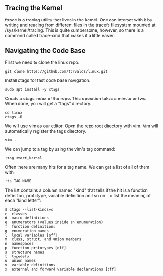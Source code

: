 ## Tracing the Kernel



ftrace is a tracing utility that lives in the kernel. One can interact with it by writing and reading from different files in the tracefs filesystem mounted at /sys/kernel/tracing. This is quite cumbersome, however, so there is a command called trace-cmd that makes it a little easier. 



## Navigating the Code Base

First we need to clone the linux repo.
```
git clone https://github.com/torvalds/linux.git
```

Install ctags for fast code base navigation.
```
sudo apt install -y ctags
```

Create a ctags index of the repo. This operation takes a minute or two. When done, you will get a "tags" directory.
```
cd linux
ctags -R
```

We will use vim as our editor. Open the repo root directory with vim. Vim will automatically register the tags directory.
```
vim .
```


We can jump to a tag by using the vim's tag command:
```
:tag start_kernel
```

Often there are many hits for a tag name. We can get a list of all of them with
```
:ts TAG_NAME
```

The list contains a column named "kind" that tells if the hit is a function definition, prototype, variable definition and so on. To list the meaning of each "kind letter": 
```
$ ctags --list-kinds=c
c  classes
d  macro definitions
e  enumerators (values inside an enumeration)
f  function definitions
g  enumeration names
l  local variables [off]
m  class, struct, and union members
n  namespaces
p  function prototypes [off]
s  structure names
t  typedefs
u  union names
v  variable definitions
x  external and forward variable declarations [off]
```
